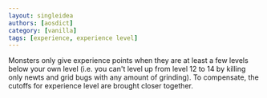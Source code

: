 ```yaml
---
layout: singleidea
authors: [aosdict]
category: [vanilla]
tags: [experience, experience level]
---
```

Monsters only give experience points when they are at least a few levels below your own level (i.e. you can't level up from level 12 to 14 by killing only newts and grid bugs with any amount of grinding). To compensate, the cutoffs for experience level are brought closer together.
